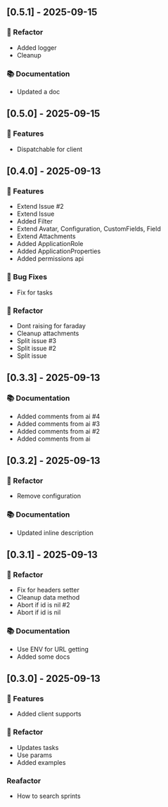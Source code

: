 ## [0.5.1] - 2025-09-15

### 🚜 Refactor

- Added logger
- Cleanup

### 📚 Documentation

- Updated a doc
## [0.5.0] - 2025-09-15

### 🚀 Features

- Dispatchable for client
## [0.4.0] - 2025-09-13

### 🚀 Features

- Extend Issue #2
- Extend Issue
- Added Filter
- Extend Avatar, Configuration, CustomFields, Field
- Extend Attachments
- Added ApplicationRole
- Added ApplicationProperties
- Added permissions api

### 🐛 Bug Fixes

- Fix for tasks

### 🚜 Refactor

- Dont raising for faraday
- Cleanup attachments
- Split issue #3
- Split issue #2
- Split issue
## [0.3.3] - 2025-09-13

### 📚 Documentation

- Added comments from ai #4
- Added comments from ai #3
- Added comments from ai #2
- Added comments from ai
## [0.3.2] - 2025-09-13

### 🚜 Refactor

- Remove configuration

### 📚 Documentation

- Updated inline description
## [0.3.1] - 2025-09-13

### 🚜 Refactor

- Fix for headers setter
- Cleanup data method
- Abort if id is nil #2
- Abort if id is nil

### 📚 Documentation

- Use ENV for URL getting
- Added some docs
## [0.3.0] - 2025-09-13

### 🚀 Features

- Added client supports

### 🚜 Refactor

- Updates tasks
- Use params
- Added examples

### Reafactor

- How to search sprints

